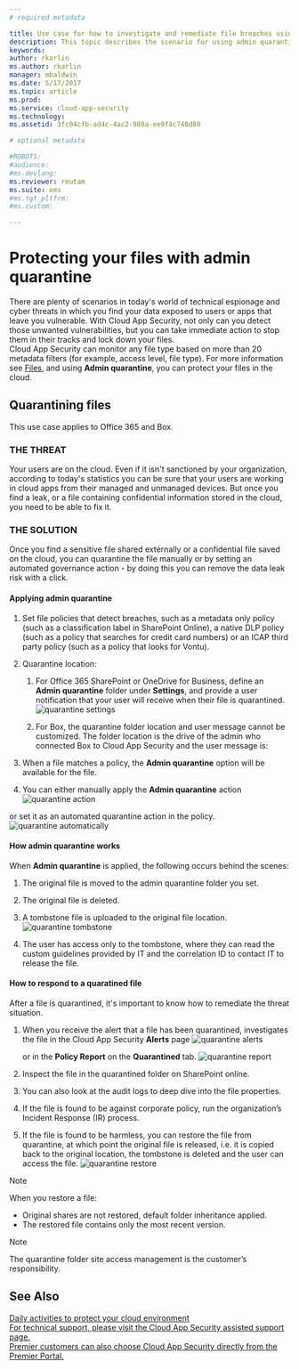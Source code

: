 ```yaml
---
# required metadata

title: Use case for how to investigate and remediate file breaches using admin quarantine | Microsoft Docs
description: This topic describes the scenario for using admin quarantine to control data breaches.
keywords:
author: rkarlin
ms.author: rkarlin
manager: mbaldwin
ms.date: 5/17/2017
ms.topic: article
ms.prod:
ms.service: cloud-app-security
ms.technology:
ms.assetid: 3fc04cfb-ad4c-4ac2-980a-ee9f4c740d88

# optional metadata

#ROBOTS:
#audience:
#ms.devlang:
ms.reviewer: reutam
ms.suite: ems
#ms.tgt_pltfrm:
#ms.custom:

---
```


# Protecting your files with admin quarantine  

There are plenty of scenarios in today's world of technical espionage and cyber threats in which you find your data exposed to users or apps that leave you vulnerable. With Cloud App Security, not only can you detect those unwanted vulnerabilities, but you can take immediate action to stop them in their tracks and lock down your files.   
Cloud App Security can monitor any file type based on more than 20 metadata filters (for example, access level, file type). For more information see [Files](file-filters.md), and using **Admin quarantine**, you can protect your files in the cloud.
 
## Quarantining files 

This use case applies to Office 365 and Box.

### THE THREAT
Your users are on the cloud. Even if it isn't sanctioned by your organization, according to today's statistics you can be sure that your users are working in cloud apps from their managed and unmanaged devices. But once you find a leak, or a file containing confidential information stored in the cloud, you need to be able to fix it.

### THE SOLUTION
Once you find a sensitive file shared externally or a confidential file saved on the cloud, you can quarantine the file manually or by setting an automated governance action - by doing this you can remove the data leak risk with a click.

#### Applying admin quarantine

1. Set file policies that detect breaches, such as a metadata only policy (such as a classification label in SharePoint Online), a native DLP policy (such as a policy that searches for credit card numbers) or an ICAP third party policy (such as a policy that looks for Vontu).

2. Quarantine location:
    1. For Office 365 SharePoint or OneDrive for Business, define an **Admin quarantine** folder under **Settings**, and provide a user notification that your user will receive when their file is quarantined. 
    ![quarantine settings](./media/quarantine-settings.png)

    2. For Box, the quarantine folder location and user message cannot be customized. The folder location is the drive of the admin who connected Box to Cloud App Security and the user message is: 


2. When a file matches a policy, the **Admin quarantine** option will be available for the file.

3. You can either manually apply the **Admin quarantine** action 
    ![quarantine action](./media/quarantine-action.png)


or set it as an automated quarantine action in the policy. 
    ![quarantine automatically](./media/quarantine-automated.png)


#### How admin quarantine works

 When **Admin quarantine** is applied, the following occurs behind the scenes:

1. The original file is moved to the admin quarantine folder you set.
2. The original file is deleted.
3. A tombstone file is uploaded to the original file location.
      ![quarantine tombstone](./media/quarantine-tombstone.png)

4. The user has access only to the tombstone, where they can read the custom guidelines provided by IT and the correlation ID to contact IT to release the file.
    

#### How to respond to a quaratined file

After a file is quarantined, it's important to know how to remediate the threat situation.

1. When you receive the alert that a file has been quarantined, investigates the file in the Cloud App Security **Alerts** page
   ![quarantine alerts](./media/quarantine-alerts.png)
 
     or in the **Policy Report** on the **Quarantined** tab.
        ![quarantine report](./media/quarantine-report.png)
        
2. Inspect the file in the quarantined folder on SharePoint online.
3. You can also look at the audit logs to deep dive into the file properties.
4. If the file is found to be against corporate policy,  run the organization’s Incident Response (IR) process.
5. If the file is found to be harmless, you can restore the file from quarantine, at which point the original file is released, i.e. it is copied back to the original location, the tombstone is deleted and the user can access the file.
  ![quarantine restore](./media/quarantine-restore.png)

>[!NOTE]
>When you restore a file:
- Original shares are not restored, default folder inheritance applied.
- The restored file contains only the most recent version.


>[!NOTE]
>The quarantine folder site access management is the customer’s responsibility.


## See Also  
[Daily activities to protect your cloud environment](daily-activities-to-protect-your-cloud-environment.md)   
[For technical support, please visit the Cloud App Security assisted support page.](http://support.microsoft.com/oas/default.aspx?prid=16031)   
[Premier customers can also choose Cloud App Security directly from the Premier Portal.](https://premier.microsoft.com/)  
  
  